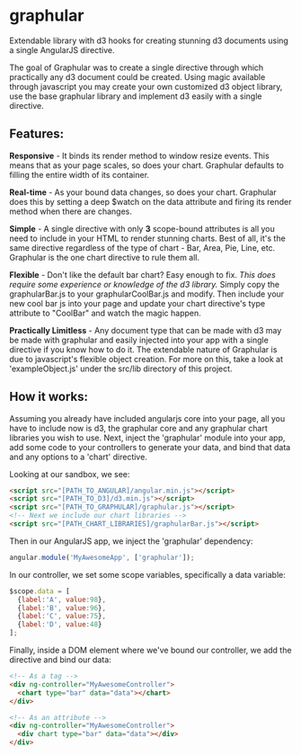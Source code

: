 graphular
=========

Extendable library with d3 hooks for creating stunning d3 documents using a
single AngularJS directive.

The goal of Graphular was to create a single directive through which practically
any d3 document could be created. Using magic available through javascript you
may create your own customized d3 object library, use the base graphular library
and implement d3 easily with a single directive.

Features:
---------

**Responsive** - It binds its render method to window resize events. This means
that as your page scales, so does your chart. Graphular defaults to filling the
entire width of its container.

**Real-time** - As your bound data changes, so does your chart. Graphular does
this by setting a deep $watch on the data attribute and firing its render method
when there are changes.

**Simple** - A single directive with only **3** scope-bound attributes is all
you need to include in your HTML to render stunning charts. Best of all, it's
the same directive regardless of the type of chart - Bar, Area, Pie, Line, etc.
Graphular is the one chart directive to rule them all.

**Flexible** - Don't like the default bar chart? Easy enough to fix. *This does
require some experience or knowledge of the d3 library.* Simply copy the
graphularBar.js to your graphularCoolBar.js and modify. Then include your new
cool bar js into your page and update your chart directive's type attribute to
"CoolBar" and watch the magic happen.

**Practically Limitless** - Any document type that can be made with d3 may be
made with graphular and easily injected into your app with a single directive if
you know how to do it. The extendable nature of Graphular is due to javascript's
flexible object creation. For more on this, take a look at 'exampleObject.js'
under the src/lib directory of this project.

How it works:
-------------

Assuming you already have included angularjs core into your page, all you have
to include now is d3, the graphular core and any graphular chart libraries you
wish to use. Next, inject the 'graphular' module into your app, add some code to
your controllers to generate your data, and bind that data and any options to
a 'chart' directive.

Looking at our sandbox, we see:

```html
<script src="[PATH_TO_ANGULAR]/angular.min.js"></script>
<script src="[PATH_TO_D3]/d3.min.js"></script>
<script src="[PATH_TO_GRAPHULAR]/graphular.js"></script>
<!-- Next we include our chart libraries -->
<script src="[PATH_CHART_LIBRARIES]/graphularBar.js"></script>
```
Then in our AngularJS app, we inject the 'graphular' dependency:

```javascript
angular.module('MyAwesomeApp', ['graphular']);
```

In our controller, we set some scope variables, specifically a data variable:

```javascript
$scope.data = [
  {label:'A', value:98},
  {label:'B', value:96},
  {label:'C', value:75},
  {label:'D', value:48}
];
```

Finally, inside a DOM element where we've bound our controller, we add the
directive and bind our data:

```html
<!-- As a tag -->
<div ng-controller="MyAwesomeController">
  <chart type="bar" data="data"></chart>
</div>

<!-- As an attribute -->
<div ng-controller="MyAwesomeController">
  <div chart type="bar" data="data"></div>
</div>
```
